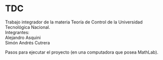 # TDC
Trabajo integrador de la materia Teoría de Control de la Universidad Tecnológica Nacional.  
Integrantes:  
Alejandro Asquini  
Simón Andrés Cutrera  

Pasos para ejecutar el proyecto (en una computadora que posea MathLab).
